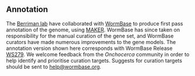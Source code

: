 
Annotation
----------

The [Berriman lab](http://www.sanger.ac.uk/research/projects/parasitegenomics/)
have collaborated with [WormBase](http://www.wormbase.org) to produce
first pass annotation of the genome, using [MAKER](http://www.yandell-lab.org/software/maker.html). WormBase has
since taken on responsibility for the manual curation of the gene set,
and WormBase curators have made numerous improvements to the gene
models. The annotation version shown here corresponds with WormBase
Release [WS279](https://downloads.wormbase.org/releases/WS279/species/o_volvulus).
We welcome feedback from the *Onchocerca* community in order to help
identify and prioritise curation targets. Suggests for curation targets
should be sent to <help@wormbase.org>.

